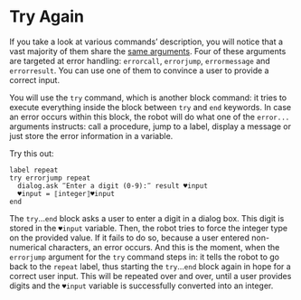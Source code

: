 # Try Again

If you take a look at various commands’ description, you will notice that a vast majority of them share the [same arguments](https://manual.g1ant.com/link/G1ANT.Manual/appendices/common-arguments.md). Four of these arguments are targeted at error handling: `errorcall`, `errorjump`, `errormessage` and `errorresult`. You can use one of them to convince a user to provide a correct input.

You will use the `try` command, which is another block command: it tries to execute everything inside the block between `try` and `end` keywords. In case an error occurs within this block, the robot will do what one of the `error...` arguments instructs: call a procedure, jump to a label, display a message or just store the error information in a variable.

Try this out:

```G1ANT
label repeat
try errorjump repeat
  dialog.ask ‴Enter a digit (0-9):‴ result ♥input
  ♥input = ⟦integer⟧♥input
end
```

The `try`…`end` block asks a user to enter a digit in a dialog box. This digit is stored in the `♥input` variable. Then, the robot tries to force the integer type on the provided value. If it fails to do so, because a user entered non-numerical characters, an error occurs. And this is the moment, when the `errorjump` argument for the `try` command steps in: it tells the robot to go back to the `repeat` label, thus starting the `try`…`end` block again in hope for a correct user input. This will be repeated over and over, until a user provides digits and the `♥input` variable is successfully converted into an integer.
